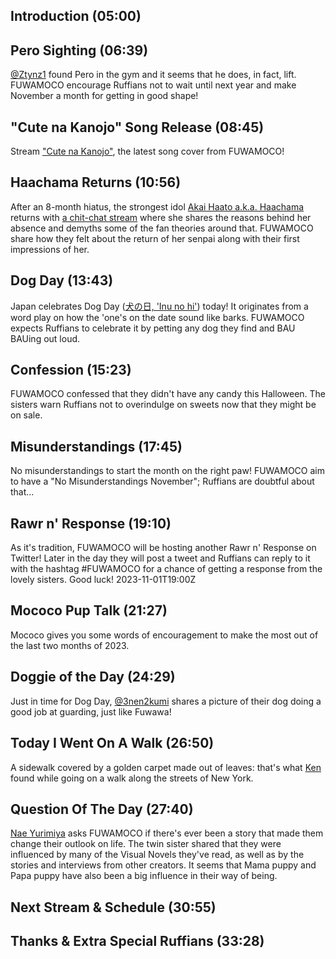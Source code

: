 ## Introduction (05:00)

## Pero Sighting (06:39)

[@Ztynz1](https://twitter.com/Ztynz1/status/1719572335747797367) found Pero in the gym and it seems that he does, in fact, lift. FUWAMOCO encourage Ruffians not to wait until next year and make November a month for getting in good shape!

## "Cute na Kanojo" Song Release (08:45)

Stream ["Cute na Kanojo"](https://youtu.be/XYmZUh_YAq0), the latest song cover from FUWAMOCO!

## Haachama Returns (10:56)

After an 8-month hiatus, the strongest idol [Akai Haato a.k.a. Haachama](https://www.youtube.com/@AkaiHaato) returns with [a chit-chat stream](https://youtu.be/q6KktlRYeuI) where she shares the reasons behind her absence and demyths some of the fan theories around that. FUWAMOCO share how they felt about the return of her senpai along with their first impressions of her.

## Dog Day (13:43)

Japan celebrates Dog Day ([犬の日, 'Inu no hi'](https://ja.wikipedia.org/wiki/%E7%8A%AC%E3%81%AE%E6%97%A5)) today! It originates from a word play on how the 'one's on the date sound like barks. FUWAMOCO expects Ruffians to celebrate it by petting any dog they find and BAU BAUing out loud.

## Confession (15:23)

FUWAMOCO confessed that they didn't have any candy this Halloween. The sisters warn Ruffians not to overindulge on sweets now that they might be on sale.

## Misunderstandings (17:45)

No misunderstandings to start the month on the right paw! FUWAMOCO aim to have a "No Misunderstandings November"; Ruffians are doubtful about that...

## Rawr n' Response (19:10)

As it's tradition, FUWAMOCO will be hosting another Rawr n' Response on Twitter! Later in the day they will post a tweet and Ruffians can reply to it with the hashtag \#FUWAMOCO for a chance of getting a response from the lovely sisters. Good luck! 2023-11-01T19:00Z

## Mococo Pup Talk (21:27)

Mococo gives you some words of encouragement to make the most out of the last two months of 2023.

## Doggie of the Day (24:29)

Just in time for Dog Day, [@3nen2kumi](https://twitter.com/3nen2kumi/status/1719569204142338087) shares a picture of their dog doing a good job at guarding, just like Fuwawa!

## Today I Went On A Walk (26:50)

 A sidewalk covered by a golden carpet made out of leaves: that's what [Ken](https://twitter.com/chef17/status/1719098415596929396) found while going on a walk along the streets of New York.

## Question Of The Day (27:40)

[Nae Yurimiya](https://twitter.com/yurimiyanae/status/1716191380580839841) asks FUWAMOCO if there's ever been a story that made them change their outlook on life. The twin sister shared that they were influenced by many of the Visual Novels they've read, as well as by the stories and interviews from other creators. It seems that Mama puppy and Papa puppy have also been a big influence in their way of being.

## Next Stream & Schedule (30:55)

## Thanks & Extra Special Ruffians (33:28)
